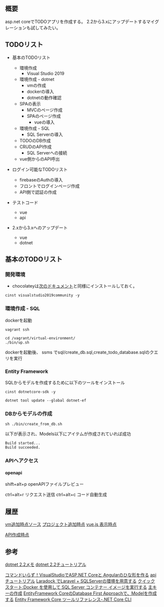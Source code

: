 ## 概要

asp.net coreでTODOアプリを作成する。
2.2から3.xにアップデートするマイグレーションも試してみたい。

## TODOリスト
* 基本のTODOリスト
  * 環境作成
    * Visual Studio 2019
  * 環境作成 - dotnet
    * vmの作成
    * dockerの導入
    * dotnetの動作確認
  * SPAの表示
    * MVCのページ作成
    * SPAのページ作成
      * vueの導入
  * 環境作成 - SQL
    * SQL Serverの導入
  * TODOのDB作成
  * CRUDのAPI作成
    * SQL Serverへの接続
  * vue側からのAPI呼出

* ログイン可能なTODOリスト
  * firebaseのAuthの導入
  * フロントでログインページ作成
  * API側で認証の作成
* テストコード
  * vue
  * api
* 2.xから3.xへのアップデート
  * vue
  * dotnet

## 基本のTODOリスト
### 開発環境
* chocolateyは[次のドキュメント](../virtual-environment/docs/readme)と同様にインストールしておく。

```
cinst visualstudio2019community -y
```

### 環境作成 - SQL

dockerを起動

```
vagrant ssh
```

```
cd /vagrant/virtual-environment/
./bin/up.sh
```


dockerを起動後、 ssms でsql/create_db.sql,create_todo_database.sqlのクエリを実行

### Entity Framework

SQLからモデルを作成するために以下のツールをインストール

```
cinst dotnetcore-sdk -y
```
```
dotnet tool update --global dotnet-ef
```

### DBからモデルの作成

```
sh ./bin/create_from_db.sh
```

以下が表示され、Models以下にアイテムが作成されていれば成功

```
Build started...
Build succeeded.
```

### APIへアクセス
#### openapi

shift+alt+p openAPIファイルプレビュー

ctrl+alt+r リクエスト送信
ctrl+alt+c コード自動生成

## 履歴

[vm追加時点ソース](https://github.com/hibohiboo/develop/tree/05d866588b0ab24da206a4c939135a67f773db89/tutorial/lesson/dotnet/todo/)
[プロジェクト追加時点](https://github.com/hibohiboo/develop/tree/a782224eb21c2863b6f317d1d847d1580de92858/tutorial/lesson/dotnet/todo/)
[vue.js 表示時点](https://github.com/hibohiboo/develop/tree/2d3881f63c82b41585fb72a53213aa91d03d9e6d/tutorial/lesson/dotnet/todo/)

[API作成時点](https://github.com/hibohiboo/develop/tree/3cb4d7cab03849dd210987d698be57b87277ccb3/tutorial/lesson/dotnet/todo/)


## 参考
[dotnet 2.2メモ](https://qiita.com/hibohiboo/items/1d1b5922b3e1de23dffa)
[dotnet 2.2チュートリアル](https://qiita.com/hibohiboo/items/72c1e684533526835d61)

[コマンドいらず！VisualStudioでASP.NET Coreと Angularのひな形を作る](https://qiita.com/SuyamaDaichi/items/a9592bb6b6ee0cb396a4)
[api チュートリアル](https://docs.microsoft.com/ja-jp/aspnet/core/tutorials/first-web-api?view=aspnetcore-2.2&tabs=visual-studio)
[Laradock でLaravel + SQLServerの環境を用意する](https://qiita.com/itito/items/f1cfb2a26ac0e52ecc64)
[クイック スタート:Docker を使用して SQL Server コンテナー イメージを実行する](https://docs.microsoft.com/ja-jp/sql/linux/quickstart-install-connect-docker?view=sql-server-ver15&pivots=cs1-bash)
[主キーの作成](https://docs.microsoft.com/ja-jp/sql/relational-databases/tables/create-primary-keys?view=sql-server-ver15)
[EntityFramework CoreのDatabase First Approachで、Modelを作成する](https://qiita.com/takanemu/items/ebca534db398aa9cce34)
[Entity Framework Core ツールリファレンス-.NET Core CLI](https://docs.microsoft.com/ja-jp/ef/core/miscellaneous/cli/dotnet)
